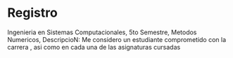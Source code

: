 # Registro
Ingenieria en Sistemas Computacionales, 5to Semestre, Metodos Numericos,
DescripcioN:  Me considero un estudiante comprometido con la carrera , asi como en cada una de las asignaturas cursadas

